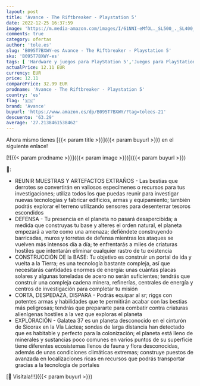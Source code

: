 ```yaml
---
layout: post
title: 'Avance - The Riftbreaker - Playstation 5'
date: 2022-12-25 16:37:59
image: 'https://m.media-amazon.com/images/I/61NNI-eMfOL._SL500_._SL400_.jpg'
comments: true
category: ofertas
author: 'tole.es'
slug: 'B095T7BXWY-es Avance - The Riftbreaker - Playstation 5'
sku: 'B095T7BXWY-es'
tags: [ 'Hardware y juegos para PlayStation 5','Juegos para PlayStation 5','Videojuegos','avance','playstation','🇪🇸', ]
actualPrice: 12.11 EUR
currency: EUR
price: 12.11
comparePrice: 32.99 EUR
prodname: 'Avance - The Riftbreaker - Playstation 5'
country: 'es'
flag: '🇪🇸'
brand: 'Avance'
buyurl: 'https://www.amazon.es/dp/B095T7BXWY/?tag=tolees-21'
descuento: '63.29'
average: '27.2138461538462'
---
```


Ahora mismo tienes [{{< param title >}}]({{< param buyurl >}}) en el siguiente enlace!

[![{{< param prodname >}}]({{< param image >}})]({{< param buyurl >}})

🔎:

- REUNIR MUESTRAS Y ARTEFACTOS EXTRAÑOS - Las bestias que derrotes se convertirán en valiosos especímenes o recursos para tus investigaciones; utiliza todos los que puedas reunir para investigar nuevas tecnologías y fabricar edificios, armas y equipamiento; también podrás explorar el terreno utilizando sensores para desenterrar tesoros escondidos
- DEFENSA - Tu presencia en el planeta no pasará desapercibida; a medida que construyas tu base y alteres el orden natural, el planeta empezará a verte como una amenaza; defiéndete construyendo barricadas, muros y torretas de defensa mientras los ataques se vuelven más intensos día a día; te enfrentarás a miles de criaturas hostiles que intentarán eliminar cualquier rastro de tu existencia
- CONSTRUCCIÓN DE la BASE: Tu objetivo es construir un portal de ida y vuelta a la Tierra; es una tecnología bastante compleja, así que necesitarás cantidades enormes de energía: unas cuántas placas solares y algunas toneladas de acero no serán suficientes; tendrás que construir una compleja cadena minera, refinerías, centrales de energía y centros de investigación para completar tu misión
- CORTA, DESPEDAZA, DISPARA - Podrás equipar al sr; riggs con potentes armas y habilidades que te permitirán acabar con las bestias más peligrosas; tendrás que prepararte para combatir contra criaturas alienígenas hostiles a la vez que exploras el planeta
- EXPLORACIÓN - Galatea 37 es un planeta desconocido en el cinturón de Sicorax en la Vía Láctea; sondas de larga distancia han detectado que es habitable y perfecto para la colonización; el planeta está lleno de minerales y sustancias poco comunes en varios puntos de su superficie tiene diferentes ecosistemas llenos de fauna y flora desconocidas, además de unas condiciones climáticas extremas; construye puestos de avanzada en localizaciones ricas en recursos que podrás transportar gracias a la tecnología de portales

[🛒 Visítala!!!]({{< param buyurl >}})

